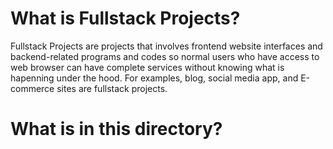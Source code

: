 # What is Fullstack Projects?

Fullstack Projects are projects that involves frontend website interfaces and backend-related programs and codes so normal users who have access to web browser can have complete services without knowing what is hapenning under the hood. For examples, blog, social media app, and E-commerce sites are fullstack projects.

# What is in this directory?